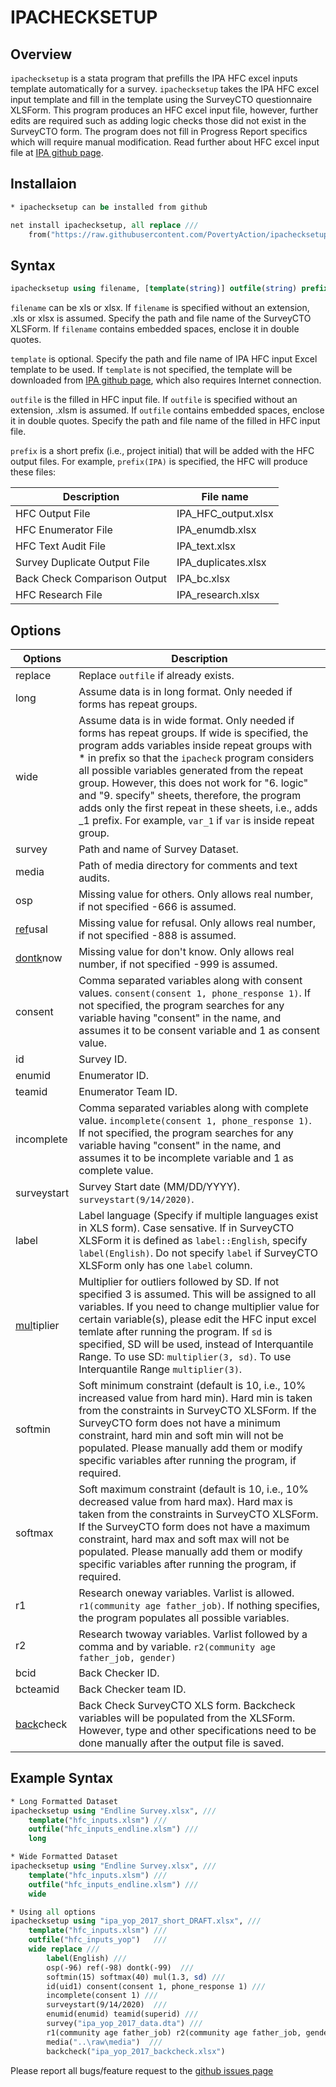 # IPACHECKSETUP

## Overview

``ipachecksetup`` is a stata program that prefills the IPA HFC excel inputs template automatically for a survey. ``ipachecksetup`` takes the IPA HFC excel input template and fill in the template using the SurveyCTO questionnaire XLSForm. This program produces an HFC excel input file, however, further edits are required such as adding logic checks those did not exist in the SurveyCTO form. The program does not fill in Progress Report specifics which will require manual modification. Read further about HFC excel input file at <a href="https://github.com/PovertyAction/high-frequency-checks" target="_blank">IPA github page</a>.


## Installaion
```stata
* ipachecksetup can be installed from github

net install ipachecksetup, all replace ///
	from("https://raw.githubusercontent.com/PovertyAction/ipachecksetup/master")
```

## Syntax
```stata
ipachecksetup using filename, [template(string)] outfile(string) prefix() [options]
```
``filename`` can be xls or xlsx. If ``filename`` is specified without an extension, .xls or xlsx is assumed. Specify the path and file name of the SurveyCTO XLSForm. If ``filename`` contains embedded spaces, enclose it in double quotes.

``template`` is optional. Specify the path and file name of IPA HFC input Excel template to be used. If ``template`` is not specified, the template will be downloaded from <a href="https://github.com/PovertyAction/high-frequency-checks" target="_blank">IPA github page</a>, which also requires Internet connection.

``outfile`` is the filled in HFC input file. If ``outfile`` is specified without an extension, .xlsm is assumed. If ``outfile`` contains embedded spaces, enclose it in double quotes. Specify the path and file name of the filled in HFC input file.

``prefix`` is a short prefix (i.e., project initial) that will be added with the HFC output files. For example, ``prefix(IPA)`` is specified, the HFC will produce these files:

| Description | File name |
| ---        |    ----   |
| HFC Output File | IPA_HFC_output.xlsx |
| HFC Enumerator File | IPA_enumdb.xlsx |
| HFC Text Audit File | IPA_text.xlsx |
| Survey Duplicate Output File | IPA_duplicates.xlsx |
| Back Check Comparison Output | IPA_bc.xlsx |
| HFC Research File | IPA_research.xlsx |


## Options
| Options      | Description |
| ---        |    ----   |
 | replace |  Replace ``outfile`` if already exists. | 
 | long  |  Assume data is in long format. Only needed if forms has repeat groups. | 
 | wide  |  Assume data is in wide format. Only needed if forms has repeat groups. If wide is specified, the program adds variables inside repeat groups with * in prefix so that the ``ipacheck`` program considers all possible variables generated from the repeat group. However, this does not work for "6. logic" and "9. specify" sheets, therefore, the program adds only the first repeat in these sheets, i.e., adds _1 prefix. For example, `var_1` if `var` is inside repeat group. |  
 | survey  |  Path and name of Survey Dataset. | 
 | media  |  Path of media directory for comments and text audits. | 
 | osp  |  Missing value for others. Only allows real number, if not specified -666 is assumed. | 
 | <ins>ref</ins>usal |  Missing value for refusal. Only allows real number, if not specified -888 is assumed. | 
 | <ins>dontk</ins>now | Missing value for don't know. Only allows real number, if not specified -999 is assumed. | 
 | consent |  Comma separated variables along with consent values. ``consent(consent 1, phone_response 1)``. If not specified, the program searches for any variable having "consent" in the name, and assumes it to be consent variable and 1 as consent value. | 
 | id  |  Survey ID. | 
 | enumid   |  Enumerator ID. | 
 | teamid  |  Enumerator Team ID. | 
 | incomplete  |  Comma separated variables along with complete value. ``incomplete(consent 1, phone_response 1)``. If not specified, the program searches for any variable having "consent" in the name, and assumes it to be incomplete variable and 1 as complete value. | 
 | surveystart |  Survey Start date (MM/DD/YYYY). ``surveystart(9/14/2020)``. | 
 | label  |  Label language (Specify if multiple languages exist in XLS form). Case sensative. If in SurveyCTO XLSForm it is defined as ``label::English``, specify ``label(English)``. Do not specify `label` if SurveyCTO XLSForm only has one `label` column. | 
 | <ins>mul</ins>tiplier  |  Multiplier for outliers followed by SD. If not specified 3 is assumed. This will be assigned to all variables. If you need to change multiplier value for certain variable(s), please edit the HFC input excel temlate after running the program. If ``sd`` is specified, SD will be used, instead of Interquantile Range. To use SD: ``multiplier(3, sd)``. To use Interquantile Range ``multiplier(3)``. | 
 | softmin  |  Soft minimum constraint (default is 10, i.e., 10% increased value from hard min). Hard min is taken from the constraints in SurveyCTO XLSForm. If the SurveyCTO form does not have a minimum constraint, hard min and soft min will not be populated. Please manually add them or modify specific variables after running the program, if required. | 
 | softmax |  Soft maximum constraint (default is 10, i.e., 10% decreased value from hard max). Hard max is taken from the constraints in SurveyCTO XLSForm. If the SurveyCTO form does not have a maximum constraint, hard max and soft max will not be populated. Please manually add them or modify specific variables after running the program, if required. | 
 | r1  |  Research oneway variables. Varlist is allowed. ``r1(community age father_job)``. If nothing specifies, the program populates all possible variables. | 
 | r2  |  Research twoway variables. Varlist followed by a comma and by variable. ``r2(community age father_job, gender)`` | 
 | bcid  |  Back Checker ID. | 
 | bcteamid  |  Back Checker team ID. | 
 | <ins>back</ins>check  |  Back Check SurveyCTO XLS form. Backcheck variables will be populated from the XLSForm. However, type and other specifications need to be done manually after the output file is saved. | 





## Example Syntax
```stata
* Long Formatted Dataset
ipachecksetup using "Endline Survey.xlsx", ///
	template("hfc_inputs.xlsm") ///
	outfile("hfc_inputs_endline.xlsm") ///
	long 

* Wide Formatted Dataset
ipachecksetup using "Endline Survey.xlsx", ///
	template("hfc_inputs.xlsm") ///
	outfile("hfc_inputs_endline.xlsm") ///
	wide

* Using all options
ipachecksetup using "ipa_yop_2017_short_DRAFT.xlsx", ///
	template("hfc_inputs.xlsm") ///
	outfile("hfc_inputs_yop") 	///
	wide replace ///
		label(English) ///
		osp(-96) ref(-98) dontk(-99)  ///
		softmin(15) softmax(40) mul(1.3, sd) ///
		id(uid1) consent(consent 1, phone_response 1) ///
		incomplete(consent 1) ///
		surveystart(9/14/2020)  ///
		enumid(enumid) teamid(superid) ///
		survey("ipa_yop_2017_data.dta") ///
		r1(community age father_job) r2(community age father_job, gender) ///
		media("..\raw\media")  ///
		backcheck("ipa_yop_2017_backcheck.xlsx") 

```

Please report all bugs/feature request to the <a href="https://github.com/PovertyAction/ipachecksetup/issues" target="_blank"> github issues page</a>
